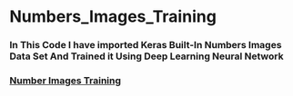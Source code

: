 # Numbers_Images_Training
### In This Code I have imported Keras Built-In Numbers Images Data Set And Trained it Using Deep Learning Neural Network
### [Number Images Training](https://colab.research.google.com/drive/17PkpL6_f_t2bNVYrlnz8TfwlZoIMp0Kc)
